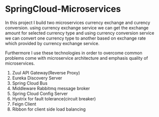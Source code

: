 # SpringCloud-Microservices

In this project I build two microservices currency exchange and curency conversion. using currency exchange service we can get the exchange amount for selected currency type and using currency conversion service we can convert one currency type to another based on exchange rate which provided by currency exchange service.

Furthermore I use these technologies in order to overcome common problems come with microservice architecture and emphasis quality of microservices.


1) Zuul API Gateway(Reverse Proxy)
2) Eureka Discovery Server
3) Spring Cloud Bus
4) Middleware Rabbitmq message broker
5) Spring Cloud Config Server
6) Hystrix for fault tolerance(circuit breaker)
7) Feign Client
8) Ribbon for client side load balancing
